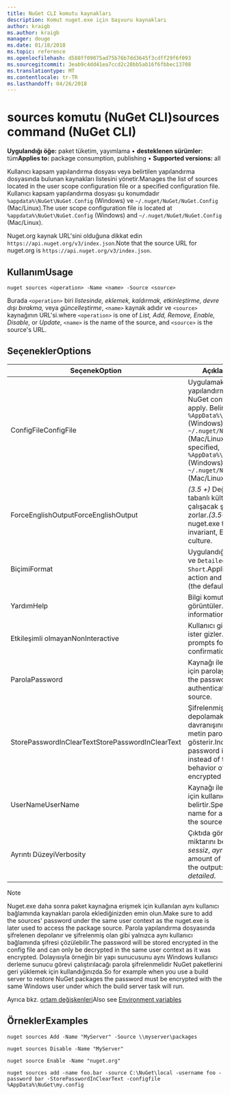 ```yaml
---
title: NuGet CLI komutu kaynakları
description: Komut nuget.exe için başvuru kaynakları
author: kraigb
ms.author: kraigb
manager: douge
ms.date: 01/18/2018
ms.topic: reference
ms.openlocfilehash: d588ff09075ad75b76b7dd3645f3cdff29f6f093
ms.sourcegitcommit: 3eab9c4dd41ea7ccd2c28bb5ab16f6fbbec13708
ms.translationtype: MT
ms.contentlocale: tr-TR
ms.lasthandoff: 04/26/2018
---
```

# <a name="sources-command-nuget-cli"></a><span data-ttu-id="f6533-103">sources komutu (NuGet CLI)</span><span class="sxs-lookup"><span data-stu-id="f6533-103">sources command (NuGet CLI)</span></span>

<span data-ttu-id="f6533-104">**Uygulandığı öğe:** paket tüketim, yayımlama &bullet; **desteklenen sürümler:** tüm</span><span class="sxs-lookup"><span data-stu-id="f6533-104">**Applies to:** package consumption, publishing &bullet; **Supported versions:** all</span></span>

<span data-ttu-id="f6533-105">Kullanıcı kapsam yapılandırma dosyası veya belirtilen yapılandırma dosyasında bulunan kaynakları listesini yönetir.</span><span class="sxs-lookup"><span data-stu-id="f6533-105">Manages the list of sources located in the user scope configuration file or a specified configuration file.</span></span> <span data-ttu-id="f6533-106">Kullanıcı kapsam yapılandırma dosyası şu konumdadır `%appdata%\NuGet\NuGet.Config` (Windows) ve `~/.nuget/NuGet/NuGet.Config` (Mac/Linux).</span><span class="sxs-lookup"><span data-stu-id="f6533-106">The user scope configuration file is located at `%appdata%\NuGet\NuGet.Config` (Windows) and `~/.nuget/NuGet/NuGet.Config` (Mac/Linux).</span></span>

<span data-ttu-id="f6533-107">Nuget.org kaynak URL'sini olduğuna dikkat edin `https://api.nuget.org/v3/index.json`.</span><span class="sxs-lookup"><span data-stu-id="f6533-107">Note that the source URL for nuget.org is `https://api.nuget.org/v3/index.json`.</span></span>

## <a name="usage"></a><span data-ttu-id="f6533-108">Kullanım</span><span class="sxs-lookup"><span data-stu-id="f6533-108">Usage</span></span>

```cli
nuget sources <operation> -Name <name> -Source <source>
```

<span data-ttu-id="f6533-109">Burada `<operation>` biri *listesinde, eklemek, kaldırmak, etkinleştirme, devre dışı bırakma,* veya *güncelleştirme*, `<name>` kaynak adıdır ve `<source>` kaynağının URL'si.</span><span class="sxs-lookup"><span data-stu-id="f6533-109">where `<operation>` is one of *List, Add, Remove, Enable, Disable,* or *Update*, `<name>` is the name of the source, and `<source>` is the source's URL.</span></span>

## <a name="options"></a><span data-ttu-id="f6533-110">Seçenekler</span><span class="sxs-lookup"><span data-stu-id="f6533-110">Options</span></span>

| <span data-ttu-id="f6533-111">Seçenek</span><span class="sxs-lookup"><span data-stu-id="f6533-111">Option</span></span> | <span data-ttu-id="f6533-112">Açıklama</span><span class="sxs-lookup"><span data-stu-id="f6533-112">Description</span></span> |
| --- | --- |
| <span data-ttu-id="f6533-113">ConfigFile</span><span class="sxs-lookup"><span data-stu-id="f6533-113">ConfigFile</span></span> | <span data-ttu-id="f6533-114">Uygulamak için NuGet yapılandırma dosyası.</span><span class="sxs-lookup"><span data-stu-id="f6533-114">The NuGet configuration file to apply.</span></span> <span data-ttu-id="f6533-115">Belirtilmezse, `%AppData%\NuGet\NuGet.Config` (Windows) veya `~/.nuget/NuGet/NuGet.Config` (Mac/Linux) kullanılır.</span><span class="sxs-lookup"><span data-stu-id="f6533-115">If not specified, `%AppData%\NuGet\NuGet.Config` (Windows) or `~/.nuget/NuGet/NuGet.Config` (Mac/Linux) is used.</span></span>|
| <span data-ttu-id="f6533-116">ForceEnglishOutput</span><span class="sxs-lookup"><span data-stu-id="f6533-116">ForceEnglishOutput</span></span> | <span data-ttu-id="f6533-117">*(3.5 +)*  Değişmez, İngilizce tabanlı kültürü kullanarak çalışacak şekilde nuget.exe zorlar.</span><span class="sxs-lookup"><span data-stu-id="f6533-117">*(3.5+)* Forces nuget.exe to run using an invariant, English-based culture.</span></span> |
| <span data-ttu-id="f6533-118">Biçimi</span><span class="sxs-lookup"><span data-stu-id="f6533-118">Format</span></span> | <span data-ttu-id="f6533-119">Uygulandığı öğe `list` eylem ve `Detailed` (varsayılan) veya `Short`.</span><span class="sxs-lookup"><span data-stu-id="f6533-119">Applies to the `list` action and can be `Detailed` (the default) or `Short`.</span></span> |
| <span data-ttu-id="f6533-120">Yardım</span><span class="sxs-lookup"><span data-stu-id="f6533-120">Help</span></span> | <span data-ttu-id="f6533-121">Bilgi komutu için yardımı görüntüler.</span><span class="sxs-lookup"><span data-stu-id="f6533-121">Displays help information for the command.</span></span> |
| <span data-ttu-id="f6533-122">Etkileşimli olmayan</span><span class="sxs-lookup"><span data-stu-id="f6533-122">NonInteractive</span></span> | <span data-ttu-id="f6533-123">Kullanıcı girişi veya onayı için ister gizler.</span><span class="sxs-lookup"><span data-stu-id="f6533-123">Suppresses prompts for user input or confirmations.</span></span> |
| <span data-ttu-id="f6533-124">Parola</span><span class="sxs-lookup"><span data-stu-id="f6533-124">Password</span></span> | <span data-ttu-id="f6533-125">Kaynağı ile kimlik doğrulaması için parolayı belirtir.</span><span class="sxs-lookup"><span data-stu-id="f6533-125">Specifies the password for authenticating with the source.</span></span> |
| <span data-ttu-id="f6533-126">StorePasswordInClearText</span><span class="sxs-lookup"><span data-stu-id="f6533-126">StorePasswordInClearText</span></span> | <span data-ttu-id="f6533-127">Şifrelenmiş biçimde depolamak varsayılan davranışını yerine şifresiz metin parolayı depolamak için gösterir.</span><span class="sxs-lookup"><span data-stu-id="f6533-127">Indicates to store the password in unencrypted text instead of the default behavior of storing an encrypted form.</span></span> |
| <span data-ttu-id="f6533-128">UserName</span><span class="sxs-lookup"><span data-stu-id="f6533-128">UserName</span></span> | <span data-ttu-id="f6533-129">Kaynağı ile kimlik doğrulaması için kullanıcı adını belirtir.</span><span class="sxs-lookup"><span data-stu-id="f6533-129">Specifies the user name for authenticating with the source.</span></span> |
| <span data-ttu-id="f6533-130">Ayrıntı Düzeyi</span><span class="sxs-lookup"><span data-stu-id="f6533-130">Verbosity</span></span> | <span data-ttu-id="f6533-131">Çıktıda görüntülenen ayrıntı miktarını belirtir: *normal*, *sessiz*, *ayrıntılı*.</span><span class="sxs-lookup"><span data-stu-id="f6533-131">Specifies the amount of detail displayed in the output: *normal*, *quiet*, *detailed*.</span></span> |

> [!Note]
> <span data-ttu-id="f6533-132">Nuget.exe daha sonra paket kaynağına erişmek için kullanılan aynı kullanıcı bağlamında kaynakları parola eklediğinizden emin olun.</span><span class="sxs-lookup"><span data-stu-id="f6533-132">Make sure to add the sources' password under the same user context as the nuget.exe is later used to access the package source.</span></span> <span data-ttu-id="f6533-133">Parola yapılandırma dosyasında şifrelenen depolanır ve şifrelenmiş olan gibi yalnızca aynı kullanıcı bağlamında şifresi çözülebilir.</span><span class="sxs-lookup"><span data-stu-id="f6533-133">The password will be stored encrypted in the config file and can only be decrypted in the same user context as it was encrypted.</span></span> <span data-ttu-id="f6533-134">Dolayısıyla örneğin bir yapı sunucusunu aynı Windows kullanıcı derleme sunucu görevi çalıştırılacağı parola şifrelenmelidir NuGet paketlerini geri yüklemek için kullandığınızda.</span><span class="sxs-lookup"><span data-stu-id="f6533-134">So for example when you use a build server to restore NuGet packages the password must be encrypted with the same Windows user under which  the build server task will run.</span></span>

<span data-ttu-id="f6533-135">Ayrıca bkz. [ortam değişkenleri](cli-ref-environment-variables.md)</span><span class="sxs-lookup"><span data-stu-id="f6533-135">Also see [Environment variables](cli-ref-environment-variables.md)</span></span>

## <a name="examples"></a><span data-ttu-id="f6533-136">Örnekler</span><span class="sxs-lookup"><span data-stu-id="f6533-136">Examples</span></span>

```cli
nuget sources Add -Name "MyServer" -Source \\myserver\packages

nuget sources Disable -Name "MyServer"

nuget source Enable -Name "nuget.org"

nuget sources add -name foo.bar -source C:\NuGet\local -username foo -password bar -StorePasswordInClearText -configfile %AppData%\NuGet\my.config
```
